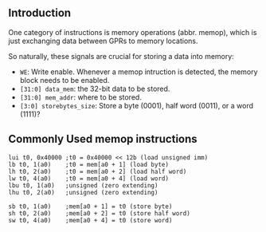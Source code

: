 ## Introduction

One category of instructions is memory operations (abbr. memop), which is just exchanging data between GPRs to memory locations.

So naturally, these signals are crucial for storing a data into memory:

* `WE`: Write enable. Whenever a memop intruction is detected, the memory block needs to be enabled.
* `[31:0] data_mem`: the 32-bit data to be stored.
* `[31:0] mem_addr`: where to be stored.
* `[3:0] storebytes_size`: Store a byte (0001), half word (0011), or a word (1111)?

## Commonly Used memop instructions

```assembly
lui t0, 0x40000 ;t0 = 0x40000 << 12b (load unsigned imm)
lb t0, 1(a0)    ;t0 = mem[a0 + 1] (load byte)
lh t0, 2(a0)    ;t0 = mem[a0 + 2] (load half word)
lw t0, 4(a0)    ;t0 = mem[a0 + 4] (load word)
lbu t0, 1(a0)   ;unsigned (zero extending)
lhu t0, 2(a0)   ;unsigned (zero extending)

sb t0, 1(a0)    ;mem[a0 + 1] = t0 (store byte)
sh t0, 2(a0)    ;mem[a0 + 2] = t0 (store half word)
sw t0, 4(a0)    ;mem[a0 + 4] = t0 (store word)
```